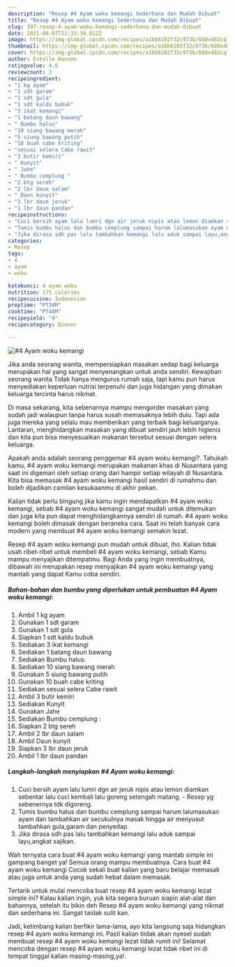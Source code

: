 ```yaml
---
description: "Resep #4 Ayam woku kemangi Sederhana dan Mudah Dibuat"
title: "Resep #4 Ayam woku kemangi Sederhana dan Mudah Dibuat"
slug: 397-resep-4-ayam-woku-kemangi-sederhana-dan-mudah-dibuat
date: 2021-06-07T21:33:34.812Z
image: https://img-global.cpcdn.com/recipes/a1bb6282f32c973b/680x482cq70/4-ayam-woku-kemangi-foto-resep-utama.jpg
thumbnail: https://img-global.cpcdn.com/recipes/a1bb6282f32c973b/680x482cq70/4-ayam-woku-kemangi-foto-resep-utama.jpg
cover: https://img-global.cpcdn.com/recipes/a1bb6282f32c973b/680x482cq70/4-ayam-woku-kemangi-foto-resep-utama.jpg
author: Estelle Hansen
ratingvalue: 4.6
reviewcount: 3
recipeingredient:
- "1 kg ayam"
- "1 sdt garam"
- "1 sdt gula"
- "1 sdt kaldu bubuk"
- "3 ikat kemangi"
- "1 batang daun bawang"
- " Bumbu halus"
- "10 siang bawang merah"
- "5 siung bawang putih"
- "10 buah cabe kriting"
- "sesuai selera Cabe rawit"
- "3 butir kemiri"
- " Kunyit"
- " Jahe"
- " Bumbu cemplung "
- "2 btg sereh"
- "2 lbr daun salam"
- " Daun kunyit"
- "3 lbr daun jeruk"
- "1 lbr daun pandan"
recipeinstructions:
- "Cuci bersih ayam lalu lumri dgn air jeruk nipis atau lemon diamkan sebentar lalu cuci kembali lalu goreng setengah matang. Resep yg sebenernya tdk digoreng."
- "Tumis bumbu halus dan bumbu cemplung sampai harum lalumasukan ayam dan tambahkan air secukulnya masak hingga air menyusut tambahkan gula,garam dan penyedap."
- "Jika dirasa sdh pas lalu tambahkan kemangi lalu aduk sampai layu,angkat sajikan."
categories:
- Resep
tags:
- 4
- ayam
- woku

katakunci: 4 ayam woku 
nutrition: 175 calories
recipecuisine: Indonesian
preptime: "PT34M"
cooktime: "PT48M"
recipeyield: "4"
recipecategory: Dinner

---
```



![#4 Ayam woku kemangi](https://img-global.cpcdn.com/recipes/a1bb6282f32c973b/680x482cq70/4-ayam-woku-kemangi-foto-resep-utama.jpg)

Jika anda seorang wanita, mempersiapkan masakan sedap bagi keluarga merupakan hal yang sangat menyenangkan untuk anda sendiri. Kewajiban seorang  wanita Tidak hanya mengurus rumah saja, tapi kamu pun harus menyediakan keperluan nutrisi terpenuhi dan juga hidangan yang dimakan keluarga tercinta harus nikmat.

Di masa  sekarang, kita sebenarnya mampu mengorder masakan yang sudah jadi walaupun tanpa harus susah memasaknya lebih dulu. Tapi ada juga mereka yang selalu mau memberikan yang terbaik bagi keluarganya. Lantaran, menghidangkan masakan yang dibuat sendiri jauh lebih higienis dan kita pun bisa menyesuaikan makanan tersebut sesuai dengan selera keluarga. 



Apakah anda adalah seorang penggemar #4 ayam woku kemangi?. Tahukah kamu, #4 ayam woku kemangi merupakan makanan khas di Nusantara yang saat ini digemari oleh setiap orang dari hampir setiap wilayah di Nusantara. Kita bisa memasak #4 ayam woku kemangi hasil sendiri di rumahmu dan boleh dijadikan camilan kesukaanmu di akhir pekan.

Kalian tidak perlu bingung jika kamu ingin mendapatkan #4 ayam woku kemangi, sebab #4 ayam woku kemangi sangat mudah untuk ditemukan dan juga kita pun dapat menghidangkannya sendiri di rumah. #4 ayam woku kemangi boleh dimasak dengan beraneka cara. Saat ini telah banyak cara modern yang membuat #4 ayam woku kemangi semakin lezat.

Resep #4 ayam woku kemangi pun mudah untuk dibuat, lho. Kalian tidak usah ribet-ribet untuk membeli #4 ayam woku kemangi, sebab Kamu mampu menyajikan ditempatmu. Bagi Anda yang ingin membuatnya, dibawah ini merupakan resep menyajikan #4 ayam woku kemangi yang mantab yang dapat Kamu coba sendiri.

<!--inarticleads1-->

##### Bahan-bahan dan bumbu yang diperlukan untuk pembuatan #4 Ayam woku kemangi:

1. Ambil 1 kg ayam
1. Gunakan 1 sdt garam
1. Gunakan 1 sdt gula
1. Siapkan 1 sdt kaldu bubuk
1. Sediakan 3 ikat kemangi
1. Sediakan 1 batang daun bawang
1. Sediakan  Bumbu halus:
1. Sediakan 10 siang bawang merah
1. Gunakan 5 siung bawang putih
1. Gunakan 10 buah cabe kriting
1. Sediakan sesuai selera Cabe rawit
1. Ambil 3 butir kemiri
1. Sediakan  Kunyit
1. Gunakan  Jahe
1. Sediakan  Bumbu cemplung :
1. Siapkan 2 btg sereh
1. Ambil 2 lbr daun salam
1. Ambil  Daun kunyit
1. Siapkan 3 lbr daun jeruk
1. Ambil 1 lbr daun pandan




<!--inarticleads2-->

##### Langkah-langkah menyiapkan #4 Ayam woku kemangi:

1. Cuci bersih ayam lalu lumri dgn air jeruk nipis atau lemon diamkan sebentar lalu cuci kembali lalu goreng setengah matang. - Resep yg sebenernya tdk digoreng.
1. Tumis bumbu halus dan bumbu cemplung sampai harum lalumasukan ayam dan tambahkan air secukulnya masak hingga air menyusut tambahkan gula,garam dan penyedap.
1. Jika dirasa sdh pas lalu tambahkan kemangi lalu aduk sampai layu,angkat sajikan.




Wah ternyata cara buat #4 ayam woku kemangi yang mantab simple ini gampang banget ya! Semua orang mampu membuatnya. Cara buat #4 ayam woku kemangi Cocok sekali buat kalian yang baru belajar memasak atau juga untuk anda yang sudah hebat dalam memasak.

Tertarik untuk mulai mencoba buat resep #4 ayam woku kemangi lezat simple ini? Kalau kalian ingin, yuk kita segera buruan siapin alat-alat dan bahannya, setelah itu bikin deh Resep #4 ayam woku kemangi yang nikmat dan sederhana ini. Sangat taidak sulit kan. 

Jadi, ketimbang kalian berfikir lama-lama, ayo kita langsung saja hidangkan resep #4 ayam woku kemangi ini. Pasti kalian tiidak akan nyesel sudah membuat resep #4 ayam woku kemangi lezat tidak rumit ini! Selamat mencoba dengan resep #4 ayam woku kemangi lezat tidak ribet ini di tempat tinggal kalian masing-masing,ya!.

